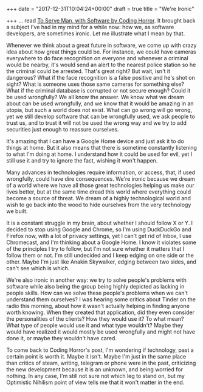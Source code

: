 +++
date = "2017-12-31T10:04:24+00:00"
draft = true
title = "We're Ironic"

+++
... read [To Serve Man, with Software by Coding Horror](https://blog.codinghorror.com/to-serve-man-with-software/). It brought back a subject I've had in my mind for a while now: how we, as software developers, are sometimes ironic. Let me illustrate what I mean by that.

Whenever we think about a great future in software, we come up with crazy idea about how great things could be. For instance, we could have cameras everywhere to do face recognition on everyone and whenever a criminal would be nearby, it's would send an alert to the nearest police station so he the criminal could be arrested. That's great right? But wait, isn't it dangerous? What if the face recognition is a false positive and he's shot on sight? What is someone uses those same cameras for something else? What if the criminal database is corrupted or not secure enough? Could it be used wrongfully? We all know the answer. We know what we dream about can be used wrongfully, and we know that it would be amazing in an utopia, but such a world does not exist. What can go wrong will go wrong, yet we still develop software that can be wrongfully used, we ask people to trust us, and to trust it will not be used the wrong way and we try to add securities just enough to reassure ourselves.

It's amazing that I can have a Google Home device and just ask it to do things at home. But it also means that there is sometime constantly listening to what I'm doing at home. I understand how it could be used for evil, yet I still use it and try to ignore the fact, wishing it won't happen.

Many advances in technologies require information, or access, that, if used wrongfully, could have dire consequences. We're ironic because we dream of a world where we have all those great technologies helping us make our lives better, but at the same time dread this world where everything could become a source of threat. We dream of a highly technological world and wish to go back into the wood to hide ourselves from the very technology we built.

It is a constant struggle in my brain, about whether I should follow X or Y. I decided to stop using Google and Chrome, so I'm using DuckDuckGo and Firefox now, with a lot of privacy settings, yet I can't get rid of Inbox, I use Chromecast, and I'm thinking about a Google Home. I know it violates some of the principles I try to follow, but I'm not sure whether it matters that I follow them or not. I'm still undecided and I keep edging on one side or the other. Maybe I'm just like Anakin Skywalker, edging between two sides, and can't see which is which.

We're also ironic in another way: we try to solve people's problems with software while also being the group being highly depicted as lacking in people skills. How can we solve these people's problems when we can't understand them ourselves? I was hearing some critics about Tinder on the radio this morning, about how it wasn't actually helping in finding anyone worth knowing. When they created that application, did they even consider the personalities of the clients? How they would use it? To what mean? What type of people would use it and what type wouldn't? Maybe they would have realized it would mostly be used wrongfully and might not have done it, or maybe they wouldn't have cared.

To come back to Coding Horror's post, I'm wondering if technology, past a certain point is worth it. Maybe it isn't. Maybe I'm just in the same place than critics of steam, writing, telegram or phone were in the past, criticizing the new development because it is an unknown, and being worried for nothing. In any case, I'm still not sure not which leg to stand on, but my Optimistic Nihilism point of view tells me that it won't matter in the end.